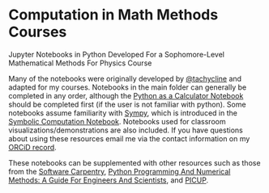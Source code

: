 # Computation in Math Methods Courses 
Jupyter Notebooks in Python Developed For a Sophomore-Level Mathematical Methods For Physics Course

Many of the notebooks were originally developed by [@tachycline](https://github.com/tachycline) and adapted for my courses. Notebooks in the main folder can generally be completed in any order, although the [Python as a Calculator Notebook](01_Python_Calculator.ipynb) should be completed first (if the user is not familiar with python). Some notebooks assume familiarity with [Sympy](https://www.sympy.org/), which is introduced in the [Symbolic Computation Notebook](01_Symbolic_Computation.ipynb). Notebooks used for classroom visualizations/demonstrations are also included. If you have questions about using these resources email me via the contact information on my [ORCiD record](https://orcid.org/0000-0002-5978-6840). 

These notebooks can be supplemented with other resources such as those from the [Software Carpentry](https://swcarpentry.github.io/python-novice-gapminder/), [Python Programming And Numerical Methods: A Guide For Engineers And Scientists](https://pythonnumericalmethods.studentorg.berkeley.edu/notebooks/Index.html), and [PICUP](https://www.compadre.org/picup/). 







